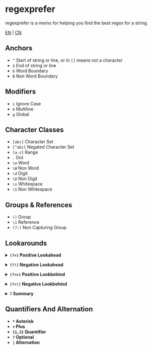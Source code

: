 # regexprefer

regexprefer is a memo for helping you find the best regex for a string.

[EN](./README.md) | [CN](./README_CN.md)

## Anchors

* `^` Start of string or line, or in `[]` means not a character
* `$` End of string or line
* `b` Word Boundary
* `B` Non Word Boundary

## Modifiers

* `i` Ignore Case
* `m` Multiline
* `g` Global

## Character Classes

* `[abc]` Character Set
* `[^abc]` Negated Character Set 
* `[a-z]` Range
* `.` Dot 
* `\w` Word
* `\W` Non Word
* `\d` Digit
* `\D` Non Digit
* `\s` Whitespace
* `\S` Non Whitespace

## Groups & References

* `()` Group
* `\1` Reference
* `(?:)` Non Capturing Group

## Lookarounds

<b><details><summary>`(?=)` Positive Lookahead</summary></b>
```js
const str = '1st 2nd 3rd'
const reg = /\d(?=nd)/g // 2
```
</details>

<b><details><summary>`(?!)` Negative Lookahead</summary></b>
```js
const str = '1st 2nd 3rd'
const reg = /\d(?!nd)/g // 1 3 
```
</details>

<b><details><summary>`(?<=)` Positive Lookbehind</summary></b>
```js
const str = '#1 $5 %8'
const reg = /(?<=%)\d/g // 8 
```
</details>

<b><details><summary>`(?<!)` Negative Lookbehind</summary></b>
```js
const str = '#1 $5 %8'
const reg = /(?<!%)\d/g // 1 5 
```
</details>

<b><details><summary> `?` Summary </summary><b>
`?` Where to use:

> classifier

```js
const str = '-3.1415'
const reg = /^(\+|-)?\d+(\.\d+)?$/ // Indicates 0 or 1 times 
const reg = /^[+-]?\d+(\.\d+)?$/
```

> Matching does not capture

`(?:)` Non Capturing Group

```js
const str = '-3.1415'
const reg = /^(?:\+|-)?\d+(?:\.(\d+))?$/
```

> Non Greediness 

Put the question mark after the quantifier： `*?` `+?` `{1,3}?`

```js
const str = '12345'
const reg = /\d+?/g
```

> Lookbehind

It does not occupy the width, and it is a positive result.

characteristic:
1. No character consumption
2. The front and back of the decoration position
3. Detect any metacharacter and any digit

</details>



## Quantifiers And Alternation

* `*` Asterisk
* `+` Plus
* `{1,3}` Quantifier
* `?` Optional
* `|` Alternation
